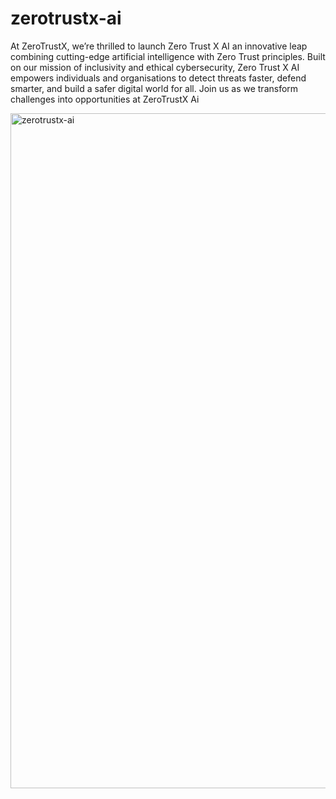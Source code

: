 # zerotrustx-ai


At ZeroTrustX, we’re thrilled to launch Zero Trust X AI an innovative leap combining cutting-edge artificial intelligence with Zero Trust principles. Built on our mission of inclusivity and ethical cybersecurity, Zero Trust X AI empowers individuals and organisations to detect threats faster, defend smarter, and build a safer digital world for all. Join us as we transform challenges into opportunities at ZeroTrustX Ai

<img width="1080" height="1080" alt="zerotrustx-ai" src="https://github.com/user-attachments/assets/47ab9040-f6a2-40ce-92bd-83a795d2b1c1" />
